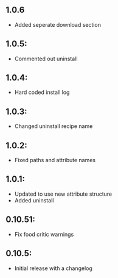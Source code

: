 ## 1.0.6
* Added seperate download section

## 1.0.5: 
* Commented out uninstall

## 1.0.4:
* Hard coded install log

## 1.0.3:
* Changed uninstall recipe name

## 1.0.2:
* Fixed paths and attribute names

## 1.0.1:
* Updated to use new attribute structure
* Added uninstall

## 0.10.51:
* Fix food critic warnings

## 0.10.5:
* Initial release with a changelog
